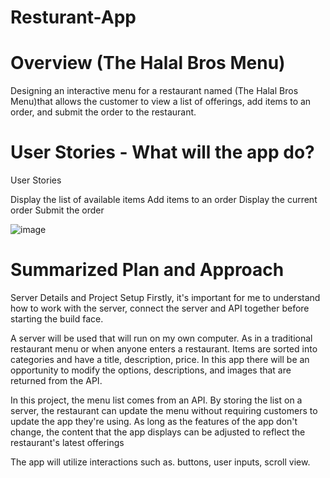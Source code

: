 # Resturant-App
# Overview (The Halal Bros Menu)
Designing an interactive menu for a restaurant named (The Halal Bros Menu)that allows the customer to view a list of offerings, add items to an order, and submit the order to the restaurant. 

# User Stories - What will the app do?
User Stories

Display the list of available items
Add items to an order
Display the current order
Submit the order

![image](https://user-images.githubusercontent.com/65359479/167211875-95e03a7c-8eeb-4e8b-afb3-9d01d5ebdbd7.png)

# Summarized Plan and Approach
Server Details and Project Setup
Firstly, it's important for me to understand how to work with the server, connect the server and API together before starting the build face.

A server will be used that will run on my own computer. As in a traditional restaurant menu or when anyone enters a restaurant. Items are sorted into categories and have a title, description, price. In this app there will be an opportunity to modify the options, descriptions, and images that are returned from the API.

In this project, the menu list comes from an API. By storing the list on a server, the restaurant can update the menu without requiring customers to update the app they're using. As long as the features of the app don't change, the content that the app displays can be adjusted to reflect the restaurant's latest offerings

The app will utilize interactions such as. buttons, user inputs, scroll view.


